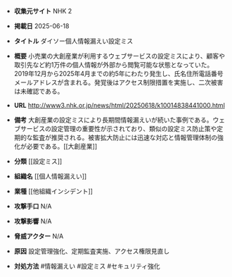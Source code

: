 - **収集元サイト**
NHK 2

- **掲載日**
2025-06-18

- **タイトル**
ダイソー個人情報漏えい設定ミス

- **概要**
小売業の大創産業が利用するウェブサービスの設定ミスにより、顧客や取引先など約1万件の個人情報が外部から閲覧可能な状態となっていた。2019年12月から2025年4月までの約5年にわたり発生し、氏名住所電話番号メールアドレスが含まれる。発覚後はアクセス制限措置を実施し、二次被害は未確認である。

- **URL**
http://www3.nhk.or.jp/news/html/20250618/k10014838441000.html

- **備考**
大創産業の設定ミスにより長期間情報漏えいが続いた事例である。ウェブサービスの設定管理の重要性が示されており、類似の設定ミス防止策や定期的な監査が推奨される。被害拡大防止には迅速な対応と情報管理体制の強化が必要である。[[大創産業]]

- **分類**
[[設定ミス]]

- **組織名**
[[個人情報漏えい]]

- **業種**
[[他組織インシデント]]

- **攻撃手口**
N/A

- **攻撃影響**
N/A

- **脅威アクター**
N/A

- **原因**
設定管理強化、定期監査実施、アクセス権限見直し

- **対処方法**
#情報漏えい #設定ミス #セキュリティ強化
